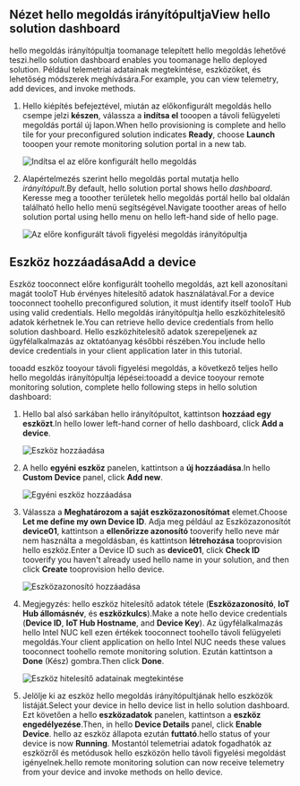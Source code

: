 ## <a name="view-hello-solution-dashboard"></a><span data-ttu-id="c1ba4-101">Nézet hello megoldás irányítópultja</span><span class="sxs-lookup"><span data-stu-id="c1ba4-101">View hello solution dashboard</span></span>

<span data-ttu-id="c1ba4-102">hello megoldás irányítópultja toomanage telepített hello megoldás lehetővé teszi.</span><span class="sxs-lookup"><span data-stu-id="c1ba4-102">hello solution dashboard enables you toomanage hello deployed solution.</span></span> <span data-ttu-id="c1ba4-103">Például telemetriai adatainak megtekintése, eszközöket, és lehetőség módszerek meghívására.</span><span class="sxs-lookup"><span data-stu-id="c1ba4-103">For example, you can view telemetry, add devices, and invoke methods.</span></span>

1. <span data-ttu-id="c1ba4-104">Hello kiépítés befejeztével, miután az előkonfigurált megoldás hello csempe jelzi **készen**, válassza a **indítsa el** tooopen a távoli felügyeleti megoldás portál új lapon.</span><span class="sxs-lookup"><span data-stu-id="c1ba4-104">When hello provisioning is complete and hello tile for your preconfigured solution indicates **Ready**, choose **Launch** tooopen your remote monitoring solution portal in a new tab.</span></span>

    ![Indítsa el az előre konfigurált hello megoldás][img-launch-solution]

1. <span data-ttu-id="c1ba4-106">Alapértelmezés szerint hello megoldás portal mutatja hello *irányítópult*.</span><span class="sxs-lookup"><span data-stu-id="c1ba4-106">By default, hello solution portal shows hello *dashboard*.</span></span> <span data-ttu-id="c1ba4-107">Keresse meg a tooother területek hello megoldás portál hello bal oldalán található hello hello menü segítségével.</span><span class="sxs-lookup"><span data-stu-id="c1ba4-107">Navigate tooother areas of hello solution portal using hello menu on hello left-hand side of hello page.</span></span>

    ![Az előre konfigurált távoli figyelési megoldás irányítópultja][img-menu]

## <a name="add-a-device"></a><span data-ttu-id="c1ba4-109">Eszköz hozzáadása</span><span class="sxs-lookup"><span data-stu-id="c1ba4-109">Add a device</span></span>

<span data-ttu-id="c1ba4-110">Eszköz tooconnect előre konfigurált toohello megoldás, azt kell azonosítani magát tooIoT Hub érvényes hitelesítő adatok használatával.</span><span class="sxs-lookup"><span data-stu-id="c1ba4-110">For a device tooconnect toohello preconfigured solution, it must identify itself tooIoT Hub using valid credentials.</span></span> <span data-ttu-id="c1ba4-111">Hello megoldás irányítópultja hello eszközhitelesítő adatok kérhetnek le.</span><span class="sxs-lookup"><span data-stu-id="c1ba4-111">You can retrieve hello device credentials from hello solution dashboard.</span></span> <span data-ttu-id="c1ba4-112">Hello eszközhitelesítő adatok szerepeljenek az ügyfélalkalmazás az oktatóanyag későbbi részében.</span><span class="sxs-lookup"><span data-stu-id="c1ba4-112">You include hello device credentials in your client application later in this tutorial.</span></span>

<span data-ttu-id="c1ba4-113">tooadd eszköz tooyour távoli figyelési megoldás, a következő teljes hello hello megoldás irányítópultja lépései:</span><span class="sxs-lookup"><span data-stu-id="c1ba4-113">tooadd a device tooyour remote monitoring solution, complete hello following steps in hello solution dashboard:</span></span>

1. <span data-ttu-id="c1ba4-114">Hello bal alsó sarkában hello irányítópultot, kattintson **hozzáad egy eszközt**.</span><span class="sxs-lookup"><span data-stu-id="c1ba4-114">In hello lower left-hand corner of hello dashboard, click **Add a device**.</span></span>

   ![Eszköz hozzáadása][1]

1. <span data-ttu-id="c1ba4-116">A hello **egyéni eszköz** panelen, kattintson a **új hozzáadása**.</span><span class="sxs-lookup"><span data-stu-id="c1ba4-116">In hello **Custom Device** panel, click **Add new**.</span></span>

   ![Egyéni eszköz hozzáadása][2]

1. <span data-ttu-id="c1ba4-118">Válassza a **Meghatározom a saját eszközazonosítómat** elemet.</span><span class="sxs-lookup"><span data-stu-id="c1ba4-118">Choose **Let me define my own Device ID**.</span></span> <span data-ttu-id="c1ba4-119">Adja meg például az Eszközazonosítót **device01**, kattintson a **ellenőrizze azonosító** tooverify hello neve már nem használta a megoldásban, és kattintson **létrehozása** tooprovision hello eszköz.</span><span class="sxs-lookup"><span data-stu-id="c1ba4-119">Enter a Device ID such as **device01**, click **Check ID** tooverify you haven't already used hello name in your solution, and then click **Create** tooprovision hello device.</span></span>

   ![Eszközazonosító hozzáadása][3]

1. <span data-ttu-id="c1ba4-121">Megjegyzés: hello eszköz hitelesítő adatok tétele (**Eszközazonosító**, **IoT Hub állomásnév**, és **eszközkulcs**).</span><span class="sxs-lookup"><span data-stu-id="c1ba4-121">Make a note hello device credentials (**Device ID**, **IoT Hub Hostname**, and **Device Key**).</span></span> <span data-ttu-id="c1ba4-122">Az ügyfélalkalmazás hello Intel NUC kell ezen értékek tooconnect toohello távoli felügyeleti megoldás.</span><span class="sxs-lookup"><span data-stu-id="c1ba4-122">Your client application on hello Intel NUC needs these values tooconnect toohello remote monitoring solution.</span></span> <span data-ttu-id="c1ba4-123">Ezután kattintson a **Done** (Kész) gombra.</span><span class="sxs-lookup"><span data-stu-id="c1ba4-123">Then click **Done**.</span></span>

    ![Eszköz hitelesítő adatainak megtekintése][4]

1. <span data-ttu-id="c1ba4-125">Jelölje ki az eszköz hello megoldás irányítópultjának hello eszközök listáját.</span><span class="sxs-lookup"><span data-stu-id="c1ba4-125">Select your device in hello device list in hello solution dashboard.</span></span> <span data-ttu-id="c1ba4-126">Ezt követően a hello **eszközadatok** panelen, kattintson a **eszköz engedélyezése**.</span><span class="sxs-lookup"><span data-stu-id="c1ba4-126">Then, in hello **Device Details** panel, click **Enable Device**.</span></span> <span data-ttu-id="c1ba4-127">hello az eszköz állapota ezután **futtató**.</span><span class="sxs-lookup"><span data-stu-id="c1ba4-127">hello status of your device is now **Running**.</span></span> <span data-ttu-id="c1ba4-128">Mostantól telemetriai adatok fogadhatók az eszközről és metódusok hello eszközön hello távoli figyelési megoldást igényelnek.</span><span class="sxs-lookup"><span data-stu-id="c1ba4-128">hello remote monitoring solution can now receive telemetry from your device and invoke methods on hello device.</span></span>

[img-launch-solution]: media/iot-suite-gateway-kit-view-solution/launch.png
[img-menu]: media/iot-suite-gateway-kit-view-solution/menu.png
[1]: media/iot-suite-gateway-kit-view-solution/suite0.png
[2]: media/iot-suite-gateway-kit-view-solution/suite1.png
[3]: media/iot-suite-gateway-kit-view-solution/suite2.png
[4]: media/iot-suite-gateway-kit-view-solution/suite3.png